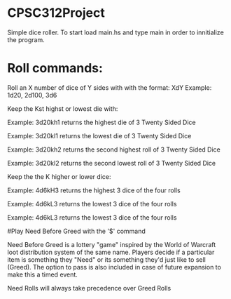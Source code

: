 # CPSC312Project

Simple dice roller. To start load main.hs and type main in order to innitialize the program.

# Roll commands:

Roll an X number of dice of Y sides with with the format:
  XdY Example: 1d20, 2d100, 3d6
  
Keep the Kst highst or lowest die with:

Example: 3d20kh1 returns the highest die of 3 Twenty Sided Dice

Example: 3d20kl1 returns the lowest die of 3 Twenty Sided Dice

Example: 3d20kh2 returns the second highest roll of 3 Twenty Sided Dice

Example: 3d20kl2 returns the second lowest roll of 3 Twenty Sided Dice
  
Keep the the K higher or lower dice:

Example: 4d6kH3 returns the highest 3 dice of the four rolls

Example: 4d6kL3 returns the lowest 3 dice of the four rolls

Example: 4d6kL3 returns the lowest 3 dice of the four rolls

#Play Need Before Greed with the '$' command

Need Before Greed is a lottery "game" inspired by the World of Warcraft loot distribution system of the same name. Players decide if a particular item is something they "Need" or its something they'd just like to sell (Greed). The option to pass is also included in case of future expansion to make this a timed event.

Need Rolls will always take precedence over Greed Rolls
